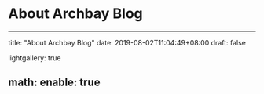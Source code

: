 # About Archbay Blog

---
title: "About Archbay Blog"
date: 2019-08-02T11:04:49+08:00
draft: false

lightgallery: true

math:
  enable: true
---

